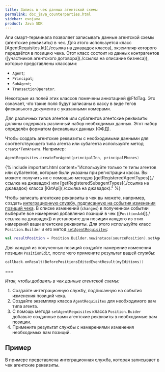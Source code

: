 ```yaml
---
title: Запись в чек данных агентской схемы
permalink: doc_java_counterparties.html
sidebar: evojava
product: Java SDK
---
```


Апи смарт-терминала позволяет записывать данные агентской схемы (агентские реквизиты) в чек. Для этого используется класс [AgentRequisites.kt](./ссылка на джавадок класса), экземпляр которого передаётся в позицию чека. Этот класс состоит из данных контрагентов ([участников агентского договора](./ссылка на описание бизнеса)), которые представлены классами:

* `Agent`;
* `Principal`;
* `SubAgent`;
* `TransactionOperator`.

Некоторые из полей этих классов помечены аннотацией @FfdTag. Это означает, что такие поля будут записаны в кассу в виде тегов фискального документа с указанными номерами.

Для различных типов агентов или субагентов агентские реквизиты должны содержать различный набор необходимых данных. Этот набор определён форматом фискальных данных (ФФД).

Чтобы создать агентские реквизиты с необходимыми данными для соответствующего типа агента или субагента используйте метод `create*ТипАгента`. Например:

```kotlin
AgentRequisites.createForAgent(principalInn, principalPhones)
```

{% include important.html content="Используйте только те типы агентов или субагентов, которые были указаны при регистрации кассы. Вы можете получить их с помощью методов [getRegisteredAgentTypes](./ссылка на джавадок) или [getRegisteredSubagentTypes](./ссылка на джавадок) класса [KktApi](./ссылка на джавадок)." %}

Чтобы записать агентские реквизиты в чек вы можете, например, создать [интеграционную службу, подписанную на события изменения позиций чека](./doc_java_receipt_interactions.html). В списке изменений (`changes`) в полученном событии выберите все намерения добавления позиций в чек ([`PositionAdd`](./ссылка на джавадок)) и установите для позиции каждого из этих намерений ваши агентские реквизиты. Для этого используйте класс `Position.Builder` и его метод [`setAgentRequisites`](./):

```kotlin
val resultPosition = Position.Builder.newinstace(sourcePosition).setAgentRequisites(myRequisites).build()
```

Для каждой из полученных позиций создайте намерение изменения позиции `PositionEdit`, после чего примените результат вашей службы:

```kotlin
callback.onResult(BeforePositionsEditedEventResult(myEditions))
```

===

*Итак, чтобы добавить в чек данные агентской схемы:*

1. Создайте интеграционную службу, подписанную на события изменения позиций чека.
2. Создайте экземпляр класса `AgentRequisites` для необходимого вам типа агента.
3. С помощь метода `setAgentRequisites` класса `Position.Buider` добавьте созданные вами агентские реквизиты в необходимые вам позиции.
4. Примените результат службы с намерениями изменения необходимых вам позиций.

## Пример

В примере представлена интеграционная служба, которая записывает в чек агентские реквизиты.

```kotlin
```
